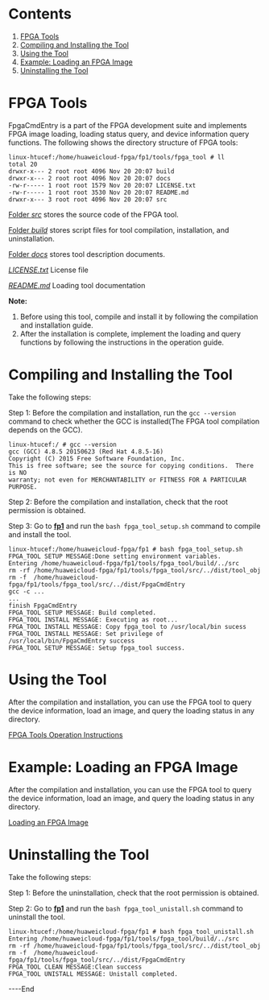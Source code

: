 
# Contents

1. [FPGA Tools](#about_tool)
2. [Compiling and Installing the Tool](#tool_setup)
3. [Using the Tool](#tool_usage)
4. [Example: Loading an FPGA Image](#load_fpga)
5. [Uninstalling the Tool](#tool_unistall)

<a name="about_tool"></a>
# FPGA Tools
FpgaCmdEntry is a part of the FPGA development suite and implements FPGA image loading, loading status query, and device information query functions. The following shows the directory structure of FPGA tools:

	linux-htucef:/home/huaweicloud-fpga/fp1/tools/fpga_tool # ll
	total 20
	drwxr-x--- 2 root root 4096 Nov 20 20:07 build
	drwxr-x--- 2 root root 4096 Nov 20 20:07 docs
	-rw-r----- 1 root root 1579 Nov 20 20:07 LICENSE.txt
	-rw-r----- 1 root root 3530 Nov 20 20:07 README.md
	drwxr-x--- 3 root root 4096 Nov 20 20:07 src



[Folder *src*](./src/) stores the source code of the FPGA tool.

[Folder *build*](./build/) stores script files for tool compilation, installation, and uninstallation.

[Folder *docs*](./docs/) stores tool description documents.

[*LICENSE.txt*](./LICENSE.txt) License file

[*README.md*](./README.md) Loading tool documentation


**Note:**

1. Before using this tool, compile and install it by following the compilation and installation guide.
2. After the installation is complete, implement the loading and query functions by following the instructions in the operation guide.

<a name="tool_setup"></a>
# Compiling and Installing the Tool
Take the following steps:

Step 1: Before the compilation and installation, run the `gcc --version` command to check whether the GCC is installed(The FPGA tool compilation depends on the GCC).
	
	linux-htucef:/ # gcc --version
	gcc (GCC) 4.8.5 20150623 (Red Hat 4.8.5-16)
	Copyright (C) 2015 Free Software Foundation, Inc.
	This is free software; see the source for copying conditions.  There is NO
	warranty; not even for MERCHANTABILITY or FITNESS FOR A PARTICULAR PURPOSE.

Step 2: Before the compilation and installation, check that the root permission is obtained.

Step 3: Go to **[fp1](../../)** and run the `bash fpga_tool_setup.sh` command to compile and install the tool.
	
	linux-htucef:/home/huaweicloud-fpga/fp1 # bash fpga_tool_setup.sh 
	FPGA_TOOL SETUP MESSAGE:Done setting environment variables.
	Entering /home/huaweicloud-fpga/fp1/tools/fpga_tool/build/../src
	rm -rf /home/huaweicloud-fpga/fp1/tools/fpga_tool/src/../dist/tool_obj 
	rm -f  /home/huaweicloud-fpga/fp1/tools/fpga_tool/src/../dist/FpgaCmdEntry
	gcc -c ...
	...
	finish FpgaCmdEntry
	FPGA_TOOL SETUP MESSAGE: Build completed.
	FPGA_TOOL INSTALL MESSAGE: Executing as root...
	FPGA_TOOL INSTALL MESSAGE: Copy fpga_tool to /usr/local/bin sucess 
	FPGA_TOOL INSTALL MESSAGE: Set privilege of /usr/local/bin/FpgaCmdEntry success
	FPGA_TOOL SETUP MESSAGE: Setup fpga_tool success.

<a name="tool_usage"></a>
# Using the Tool
After the compilation and installation, you can use the FPGA tool to query the device information, load an image, and query the loading status in any directory.

[FPGA Tools Operation Instructions](./docs/load_tool_operation_instuctions.md)

<a name="load_fpga"></a>
# Example: Loading an FPGA Image
After the compilation and installation, you can use the FPGA tool to query the device information, load an image, and query the loading status in any directory.

[Loading an FPGA Image](./docs/load_an_fpga_image.md)

<a name="tool_unistall"></a>
# Uninstalling the Tool
Take the following steps:

Step 1: Before the uninstallation, check that the root permission is obtained.

Step 2: Go to [**fp1**](../../) and run the `bash fpga_tool_unistall.sh` command to uninstall the tool.

	linux-htucef:/home/huaweicloud-fpga/fp1 # bash fpga_tool_unistall.sh 
	Entering /home/huaweicloud-fpga/fp1/tools/fpga_tool/build/../src
	rm -rf /home/huaweicloud-fpga/fp1/tools/fpga_tool/src/../dist/tool_obj 
	rm -f  /home/huaweicloud-fpga/fp1/tools/fpga_tool/src/../dist/FpgaCmdEntry
	FPGA_TOOL CLEAN MESSAGE:Clean success
	FPGA_TOOL UNISTALL MESSAGE: Unistall completed.




\----End